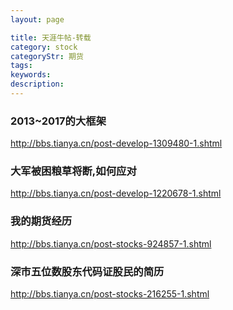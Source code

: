 ```yaml
---
layout: page

title: 天涯牛帖-转载
category: stock
categoryStr: 期货
tags: 
keywords: 
description: 
---
```


### 2013~2017的大框架
http://bbs.tianya.cn/post-develop-1309480-1.shtml

### 大军被困粮草将断,如何应对
http://bbs.tianya.cn/post-develop-1220678-1.shtml

### 我的期货经历

http://bbs.tianya.cn/post-stocks-924857-1.shtml

### 深市五位数股东代码证股民的简历

http://bbs.tianya.cn/post-stocks-216255-1.shtml

